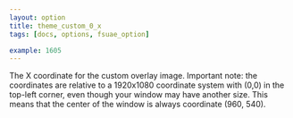 ```yaml
---
layout: option
title: theme_custom_0_x
tags: [docs, options, fsuae_option]

example: 1605
---
```


The X coordinate for the custom overlay image. Important note: the
coordinates are relative to a 1920x1080 coordinate system with (0,0) in the
top-left corner, even though your window may have another size. This means
that the center of the window is always coordinate (960, 540).
